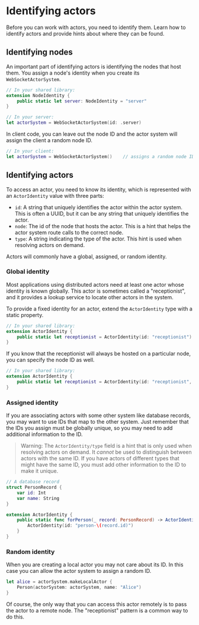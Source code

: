 # Identifying actors

Before you can work with actors, you need to identify them. Learn how to identify
actors and provide hints about where they can be found.

## Identifying nodes

An important part of identifying actors is identifying the nodes that host them. 
You assign a node's identity when you create its ``WebSocketActorSystem``.

```swift
// In your shared library:
extension NodeIdentity {
    public static let server: NodeIdentity = "server"
}

// In your server:
let actorSystem = WebSocketActorSystem(id: .server)
```

In client code, you can leave out the node ID and the actor system will
assign the client a random node ID.

```swift
// In your client:
let actorSystem = WebSocketActorSystem()    // assigns a random node ID
```

## Identifying actors

To access an actor, you need to know its identity, which is represented with an
`ActorIdentity` value with three parts:

- `id`: A string that uniquely identifies the actor within the actor system.
  This is often a UUID, but it can be any string that uniquely identifies the
  actor.
- `node`: The id of the node that hosts the actor. This is a hint that helps the
  actor system route calls to the correct node.
- `type`: A string indicating the type of the actor. This hint is used when
  resolving actors on demand.

Actors will commonly have a global, assigned, or random identity.

### Global identity

Most applications using distributed actors need at least one actor whose
identity is known globally. This actor is sometimes called a "receptionist", and
it provides a lookup service to locate other actors in the system.

To provide a fixed identity for an actor, extend the `ActorIdentity` type with a
static property.

```swift
// In your shared library:
extension ActorIdentity {
    public static let receptionist = ActorIdentity(id: "receptionist")
}
```

If you know that the receptionist will always be hosted on a particular node,
you can specify the node ID as well.

```swift
// In your shared library:
extension ActorIdentity {
    public static let receptionist = ActorIdentity(id: "receptionist", node: .server)
}
```

### Assigned identity

If you are associating actors with some other system like database records, you
may want to use IDs that map to the other system. Just remember that the IDs you
assign must be globally unique, so you may need to add additional information to
the ID.

> Warning: The ``ActorIdentity/type`` field is a hint that is only used when
> resolving actors on demand. It _cannot_ be used to distinguish between actors
> with the same ID. If you have actors of different types that might have the
> same ID, you must add other information to the ID to make it unique.

```swift
// A database record
struct PersonRecord {
    var id: Int
    var name: String
}

extension ActorIdentity {
    public static func forPerson(_ record: PersonRecord) -> ActorIdentity {
        ActorIdentity(id: "person-\(record.id)")
    }
}
```

### Random identity

When you are creating a local actor you may not care about its ID. In this case
you can allow the actor system to assign a random ID.

```swift
let alice = actorSystem.makeLocalActor {
    Person(actorSystem: actorSystem, name: "Alice")
}
```

Of course, the only way that you can access this actor remotely is to pass the actor to a remote node.
The "receptionist" pattern is a common way to do this.
